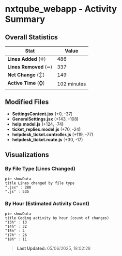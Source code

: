 # nxtqube_webapp - Activity Summary 

## Overall Statistics

| Stat                   | Value                                                             |
| ---------------------- | ----------------------------------------------------------------- |
| **Lines Added** (➕)   | 486                                          |
| **Lines Removed** (➖) | 337                                        |
| **Net Change** (↕)    | 149                |
| **Active Time** (⌚)   | 102 minutes |


## Modified Files
- **SettingsContent.jsx** (+0, -37)
- **GeneralSettings.jsx** (+143, -108)
- **help.model.js** (+124, -74)
- **ticket_replies.model.js** (+70, -24)
- **helpdesk_ticket.controller.js** (+119, -77)
- **helpdesk_ticket.route.js** (+30, -17)

## Visualizations

### By File Type (Lines Changed)

```mermaid
pie showData
title Lines changed by file type
".jsx" : 288
".js" : 535
```

### By Hour (Estimated Activity Count)

```mermaid
pie showData
title Coding activity by hour (count of changes)
"13h" : 13
"14h" : 32
"15h" : 4
"17h" : 26
"18h" : 11
```


> **Last Updated:** 05/06/2025, 18:02:28